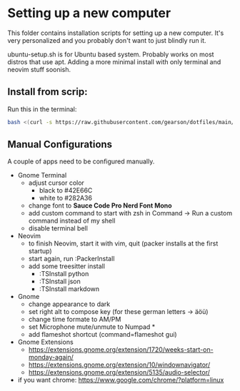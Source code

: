 # Setting up a new computer

This folder contains installation scripts for setting up a new computer. It's very personalized and you probably don't want to just blindly run it.

ubuntu-setup.sh is for Ubuntu based system. Probably works on most distros that use apt. Adding a more minimal install with only terminal and neovim stuff soonish.

## Install from scrip:

Run this in the terminal:
```bash
bash <(curl -s https://raw.githubusercontent.com/gearson/dotfiles/main/install-scripts/ubuntu-setup.sh)
```

## Manual Configurations
A couple of apps need to be configured manually.

* Gnome Terminal
    * adjust cursor color
        * black to #42E66C
        * white to #282A36
    * change font to **Sauce Code Pro Nerd Font Mono**
    * add custom command to start with zsh in Command -> Run a custom command instead of my shell
    * disable terminal bell
* Neovim
    * to finish Neovim, start it with vim, quit (packer installs at the first startup)
    * start again, run :PackerInstall
    * add some treesitter install
        * :TSInstall python
        * :TSInstall json
        * :TSInstall markdown
* Gnome
    * change appearance to dark
    * set right alt to compose key (for these german letters -> äöü)
    * change time formate to AM/PM
    * set Microphone mute/unmute to Numpad *
    * add flameshot shortcut (command=flameshot gui)
* Gnome Extensions
    * https://extensions.gnome.org/extension/1720/weeks-start-on-monday-again/
    * https://extensions.gnome.org/extension/10/windownavigator/
    * https://extensions.gnome.org/extension/5135/audio-selector/
* if you want chrome: https://www.google.com/chrome/?platform=linux


